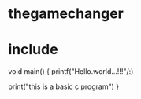 # thegamechanger
# include<studio>
  void main()
  {
  printf("Hello.world...!!!"/:)
  
  print("this is a basic c program")
  }
